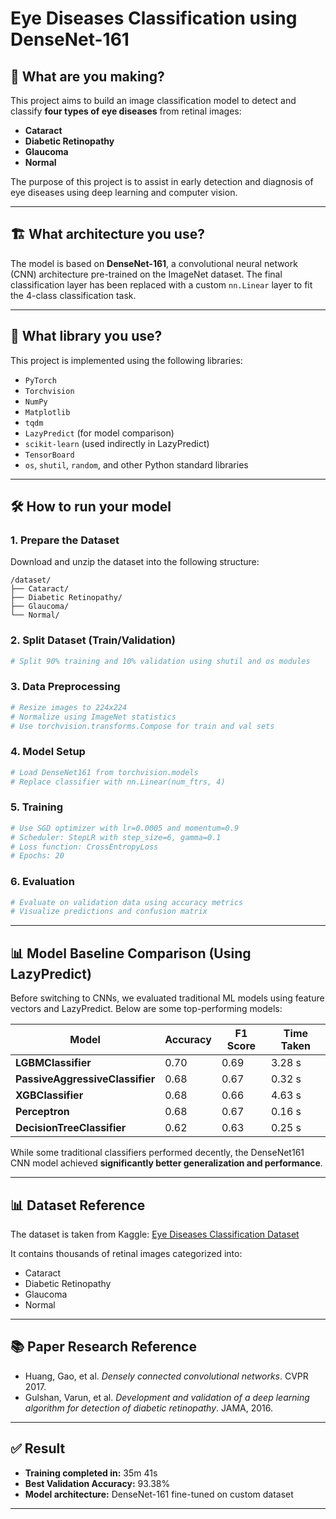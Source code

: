 
# Eye Diseases Classification using DenseNet-161

## 📌 What are you making?
This project aims to build an image classification model to detect and classify **four types of eye diseases** from retinal images:
- **Cataract**
- **Diabetic Retinopathy**
- **Glaucoma**
- **Normal**

The purpose of this project is to assist in early detection and diagnosis of eye diseases using deep learning and computer vision.

---

## 🏗️ What architecture you use?
The model is based on **DenseNet-161**, a convolutional neural network (CNN) architecture pre-trained on the ImageNet dataset. The final classification layer has been replaced with a custom `nn.Linear` layer to fit the 4-class classification task.

---

## 🧪 What library you use?
This project is implemented using the following libraries:
- `PyTorch`
- `Torchvision`
- `NumPy`
- `Matplotlib`
- `tqdm`
- `LazyPredict` (for model comparison)
- `scikit-learn` (used indirectly in LazyPredict)
- `TensorBoard`
- `os`, `shutil`, `random`, and other Python standard libraries

---

## 🛠️ How to run your model

### 1. Prepare the Dataset
Download and unzip the dataset into the following structure:
```
/dataset/
├── Cataract/
├── Diabetic Retinopathy/
├── Glaucoma/
└── Normal/
```

### 2. Split Dataset (Train/Validation)
```python
# Split 90% training and 10% validation using shutil and os modules
```

### 3. Data Preprocessing
```python
# Resize images to 224x224
# Normalize using ImageNet statistics
# Use torchvision.transforms.Compose for train and val sets
```

### 4. Model Setup
```python
# Load DenseNet161 from torchvision.models
# Replace classifier with nn.Linear(num_ftrs, 4)
```

### 5. Training
```python
# Use SGD optimizer with lr=0.0005 and momentum=0.9
# Scheduler: StepLR with step_size=6, gamma=0.1
# Loss function: CrossEntropyLoss
# Epochs: 20
```

### 6. Evaluation
```python
# Evaluate on validation data using accuracy metrics
# Visualize predictions and confusion matrix
```

---

## 📊 Model Baseline Comparison (Using LazyPredict)

Before switching to CNNs, we evaluated traditional ML models using feature vectors and LazyPredict. Below are some top-performing models:

| Model                         | Accuracy | F1 Score | Time Taken |
|------------------------------|----------|----------|-------------|
| **LGBMClassifier**            | 0.70     | 0.69     | 3.28 s      |
| **PassiveAggressiveClassifier** | 0.68  | 0.67     | 0.32 s      |
| **XGBClassifier**             | 0.68     | 0.66     | 4.63 s      |
| **Perceptron**                | 0.68     | 0.67     | 0.16 s      |
| **DecisionTreeClassifier**    | 0.62     | 0.63     | 0.25 s      |

While some traditional classifiers performed decently, the DenseNet161 CNN model achieved **significantly better generalization and performance**.

---

## 📊 Dataset Reference
The dataset is taken from Kaggle: [Eye Diseases Classification Dataset](https://www.kaggle.com/datasets/gunavenkatdoddi/eye-diseases-classification)

It contains thousands of retinal images categorized into:
- Cataract
- Diabetic Retinopathy
- Glaucoma
- Normal

---

## 📚 Paper Research Reference
- Huang, Gao, et al. *Densely connected convolutional networks*. CVPR 2017.
- Gulshan, Varun, et al. *Development and validation of a deep learning algorithm for detection of diabetic retinopathy*. JAMA, 2016.

---

## ✅ Result
- **Training completed in:** 35m 41s
- **Best Validation Accuracy:** 93.38%
- **Model architecture:** DenseNet-161 fine-tuned on custom dataset

---


